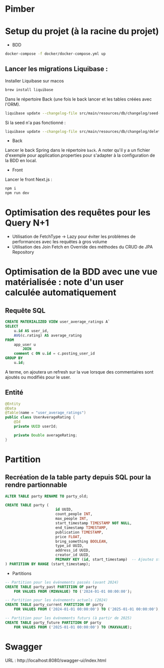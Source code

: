 # Pimber

# Setup du projet (à la racine du projet)

- BDD

```sh
docker-compose -f docker/docker-compose.yml up
```

## Lancer les migrations Liquibase :

Installer Liquibase sur macos

```sh
brew install liquibase
```

Dans le répertoire Back (une fois le back lancer et les tables créées avec l'ORM).

```sh
liquibase update --changelog-file src/main/resources/db/changelog/seed-data.yml
```

Si la seed n'a pas fonctionné :

```sh
liquibase update --changelog-file src/main/resources/db/changelog/delete-seed.yml
```

- Back

Lancer le back Spring dans le répertoire `back`.
A noter qu'il y a un fichier d'exemple pour application.properties pour s'adapter à la configuration de la BDD en local.

- Front

Lancer le front Next.js :

```sh
npm i
npm run dev
```

# Optimisation des requêtes pour les Query N+1

- Utilisation de FetchType -> Lazy pour éviter les problèmes de performances avec les requêtes à gros volume
- Utilisation des Join Fetch en Override des méthodes du CRUD de JPA Repository

# Optimisation de la BDD avec une vue matérialisée : note d'un user calculée automatiquement

## Requête SQL

```sql
CREATE MATERIALIZED VIEW user_average_ratings A`
SELECT
    u.id AS user_id,
    AVG(c.rating) AS average_rating
FROM
    app_user u
        JOIN
    comment c ON u.id = c.posting_user_id
GROUP BY
    u.id;
```

A terme, on ajoutera un refresh sur la vue lorsque des commentaires sont ajoutés ou modifiés pour le user.

## Entité

```java
@Entity
@Data
@Table(name = "user_average_ratings")
public class UserAverageRating {
    @Id
    private UUID userId;

    private Double averageRating;
}
```

# Partition

## Recréation de la table party depuis SQL pour la rendre partionnable

```sql
ALTER TABLE party RENAME TO party_old;
```

```sql
CREATE TABLE party (
                       id UUID,
                       count_people INT,
                       max_people INT,
                       start_timestamp TIMESTAMP NOT NULL,
                       end_timestamp TIMESTAMP,
                       publication TIMESTAMP,
                       price FLOAT,
                       bring_something BOOLEAN,
                       type_id UUID,
                       address_id UUID,
                       creator_id UUID,
                       PRIMARY KEY (id, start_timestamp)  -- Ajoutez start_timestamp à la clé primaire
) PARTITION BY RANGE (start_timestamp);
```

- Partitions

```sql
-- Partition pour les événements passés (avant 2024)
CREATE TABLE party_past PARTITION OF party
    FOR VALUES FROM (MINVALUE) TO ('2024-01-01 00:00:00');

-- Partition pour les événements actuels (2024)
CREATE TABLE party_current PARTITION OF party
    FOR VALUES FROM ('2024-01-01 00:00:00') TO ('2025-01-01 00:00:00');

-- Partition pour les événements futurs (à partir de 2025)
CREATE TABLE party_future PARTITION OF party
    FOR VALUES FROM ('2025-01-01 00:00:00') TO (MAXVALUE);
```

# Swagger

URL : http://localhost:8080/swagger-ui/index.html
